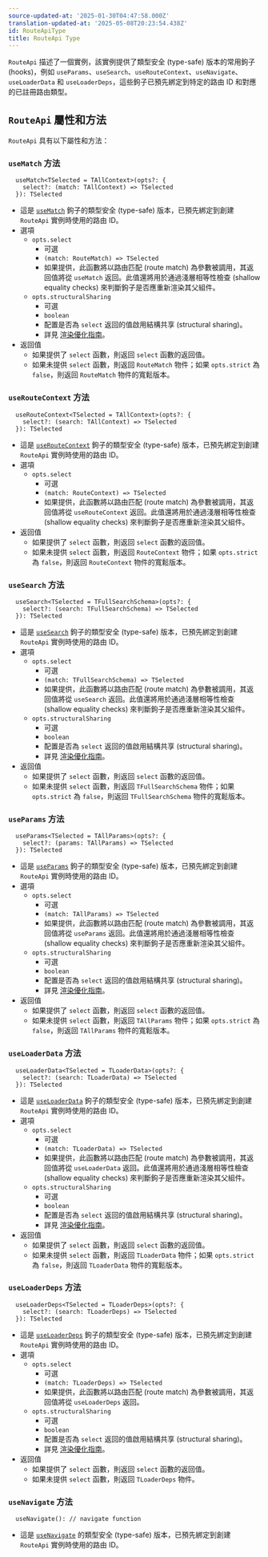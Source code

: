 ```yaml
---
source-updated-at: '2025-01-30T04:47:58.000Z'
translation-updated-at: '2025-05-08T20:23:54.438Z'
id: RouteApiType
title: RouteApi Type
---
```


`RouteApi` 描述了一個實例，該實例提供了類型安全 (type-safe) 版本的常用鉤子 (hooks)，例如 `useParams`、`useSearch`、`useRouteContext`、`useNavigate`、`useLoaderData` 和 `useLoaderDeps`，這些鉤子已預先綁定到特定的路由 ID 和對應的已註冊路由類型。

## `RouteApi` 屬性和方法

`RouteApi` 具有以下屬性和方法：

### `useMatch` 方法

```tsx
  useMatch<TSelected = TAllContext>(opts?: {
    select?: (match: TAllContext) => TSelected
  }): TSelected
```

- 這是 [`useMatch`](./useMatchHook.md) 鉤子的類型安全 (type-safe) 版本，已預先綁定到創建 `RouteApi` 實例時使用的路由 ID。
- 選項
  - `opts.select`
    - 可選
    - `(match: RouteMatch) => TSelected`
    - 如果提供，此函數將以路由匹配 (route match) 為參數被調用，其返回值將從 `useMatch` 返回。此值還將用於通過淺層相等性檢查 (shallow equality checks) 來判斷鉤子是否應重新渲染其父組件。
  - `opts.structuralSharing`
    - 可選
    - `boolean`
    - 配置是否為 `select` 返回的值啟用結構共享 (structural sharing)。
    - 詳見 [渲染優化指南](../../guide/render-optimizations.md)。
- 返回值
  - 如果提供了 `select` 函數，則返回 `select` 函數的返回值。
  - 如果未提供 `select` 函數，則返回 `RouteMatch` 物件；如果 `opts.strict` 為 `false`，則返回 `RouteMatch` 物件的寬鬆版本。

### `useRouteContext` 方法

```tsx
  useRouteContext<TSelected = TAllContext>(opts?: {
    select?: (search: TAllContext) => TSelected
  }): TSelected
```

- 這是 [`useRouteContext`](./useRouteContextHook.md) 鉤子的類型安全 (type-safe) 版本，已預先綁定到創建 `RouteApi` 實例時使用的路由 ID。
- 選項
  - `opts.select`
    - 可選
    - `(match: RouteContext) => TSelected`
    - 如果提供，此函數將以路由匹配 (route match) 為參數被調用，其返回值將從 `useRouteContext` 返回。此值還將用於通過淺層相等性檢查 (shallow equality checks) 來判斷鉤子是否應重新渲染其父組件。
- 返回值
  - 如果提供了 `select` 函數，則返回 `select` 函數的返回值。
  - 如果未提供 `select` 函數，則返回 `RouteContext` 物件；如果 `opts.strict` 為 `false`，則返回 `RouteContext` 物件的寬鬆版本。

### `useSearch` 方法

```tsx
  useSearch<TSelected = TFullSearchSchema>(opts?: {
    select?: (search: TFullSearchSchema) => TSelected
  }): TSelected
```

- 這是 [`useSearch`](./useSearchHook.md) 鉤子的類型安全 (type-safe) 版本，已預先綁定到創建 `RouteApi` 實例時使用的路由 ID。
- 選項
  - `opts.select`
    - 可選
    - `(match: TFullSearchSchema) => TSelected`
    - 如果提供，此函數將以路由匹配 (route match) 為參數被調用，其返回值將從 `useSearch` 返回。此值還將用於通過淺層相等性檢查 (shallow equality checks) 來判斷鉤子是否應重新渲染其父組件。
  - `opts.structuralSharing`
    - 可選
    - `boolean`
    - 配置是否為 `select` 返回的值啟用結構共享 (structural sharing)。
    - 詳見 [渲染優化指南](../../guide/render-optimizations.md)。
- 返回值
  - 如果提供了 `select` 函數，則返回 `select` 函數的返回值。
  - 如果未提供 `select` 函數，則返回 `TFullSearchSchema` 物件；如果 `opts.strict` 為 `false`，則返回 `TFullSearchSchema` 物件的寬鬆版本。

### `useParams` 方法

```tsx
  useParams<TSelected = TAllParams>(opts?: {
    select?: (params: TAllParams) => TSelected
  }): TSelected
```

- 這是 [`useParams`](./useParamsHook.md) 鉤子的類型安全 (type-safe) 版本，已預先綁定到創建 `RouteApi` 實例時使用的路由 ID。
- 選項
  - `opts.select`
    - 可選
    - `(match: TAllParams) => TSelected`
    - 如果提供，此函數將以路由匹配 (route match) 為參數被調用，其返回值將從 `useParams` 返回。此值還將用於通過淺層相等性檢查 (shallow equality checks) 來判斷鉤子是否應重新渲染其父組件。
  - `opts.structuralSharing`
    - 可選
    - `boolean`
    - 配置是否為 `select` 返回的值啟用結構共享 (structural sharing)。
    - 詳見 [渲染優化指南](../../guide/render-optimizations.md)。
- 返回值
  - 如果提供了 `select` 函數，則返回 `select` 函數的返回值。
  - 如果未提供 `select` 函數，則返回 `TAllParams` 物件；如果 `opts.strict` 為 `false`，則返回 `TAllParams` 物件的寬鬆版本。

### `useLoaderData` 方法

```tsx
  useLoaderData<TSelected = TLoaderData>(opts?: {
    select?: (search: TLoaderData) => TSelected
  }): TSelected
```

- 這是 [`useLoaderData`](./useLoaderDataHook.md) 鉤子的類型安全 (type-safe) 版本，已預先綁定到創建 `RouteApi` 實例時使用的路由 ID。
- 選項
  - `opts.select`
    - 可選
    - `(match: TLoaderData) => TSelected`
    - 如果提供，此函數將以路由匹配 (route match) 為參數被調用，其返回值將從 `useLoaderData` 返回。此值還將用於通過淺層相等性檢查 (shallow equality checks) 來判斷鉤子是否應重新渲染其父組件。
  - `opts.structuralSharing`
    - 可選
    - `boolean`
    - 配置是否為 `select` 返回的值啟用結構共享 (structural sharing)。
    - 詳見 [渲染優化指南](../../guide/render-optimizations.md)。
- 返回值
  - 如果提供了 `select` 函數，則返回 `select` 函數的返回值。
  - 如果未提供 `select` 函數，則返回 `TLoaderData` 物件；如果 `opts.strict` 為 `false`，則返回 `TLoaderData` 物件的寬鬆版本。

### `useLoaderDeps` 方法

```tsx
  useLoaderDeps<TSelected = TLoaderDeps>(opts?: {
    select?: (search: TLoaderDeps) => TSelected
  }): TSelected
```

- 這是 [`useLoaderDeps`](./useLoaderDepsHook.md) 鉤子的類型安全 (type-safe) 版本，已預先綁定到創建 `RouteApi` 實例時使用的路由 ID。
- 選項
  - `opts.select`
    - 可選
    - `(match: TLoaderDeps) => TSelected`
    - 如果提供，此函數將以路由匹配 (route match) 為參數被調用，其返回值將從 `useLoaderDeps` 返回。
  - `opts.structuralSharing`
    - 可選
    - `boolean`
    - 配置是否為 `select` 返回的值啟用結構共享 (structural sharing)。
    - 詳見 [渲染優化指南](../../guide/render-optimizations.md)。
- 返回值
  - 如果提供了 `select` 函數，則返回 `select` 函數的返回值。
  - 如果未提供 `select` 函數，則返回 `TLoaderDeps` 物件。

### `useNavigate` 方法

```tsx
  useNavigate(): // navigate function
```

- 這是 [`useNavigate`](./useNavigateHook.md) 的類型安全 (type-safe) 版本，已預先綁定到創建 `RouteApi` 實例時使用的路由 ID。
